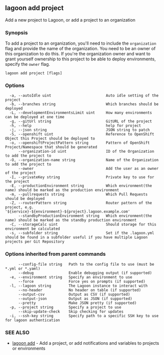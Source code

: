 ## lagoon add project

Add a new project to Lagoon, or add a project to an organization

### Synopsis

To add a project to an organization, you'll need to include the `organization` flag and provide the name of the organization. You need to be an owner of this organization to do this.
If you're the organization owner and want to grant yourself ownership to this project to be able to deploy environments, specify the `owner` flag.

```
lagoon add project [flags]
```

### Options

```
  -a, --autoIdle uint                         Auto idle setting of the project
  -b, --branches string                       Which branches should be deployed
  -L, --developmentEnvironmentsLimit uint     How many environments can be deployed at one time
  -g, --gitUrl string                         GitURL of the project
  -h, --help                                  help for project
  -j, --json string                           JSON string to patch
  -S, --openshift uint                        Reference to OpenShift Object this Project should be deployed to
  -o, --openshiftProjectPattern string        Pattern of OpenShift Project/Namespace that should be generated
      --organization-id uint                  ID of the Organization to add the project to
  -O, --organization-name string              Name of the Organization to add the project to
      --owner                                 Add the user as an owner of the project
  -I, --privateKey string                     Private key to use for the project
  -E, --productionEnvironment string          Which environment(the name) should be marked as the production environment
  -m, --pullrequests string                   Which Pull Requests should be deployed
  -Z, --routerPattern string                  Router pattern of the project, e.g. '${service}-${environment}-${project}.lagoon.example.com'
      --standbyProductionEnvironment string   Which environment(the name) should be marked as the standby production environment
  -C, --storageCalc uint                      Should storage for this environment be calculated
  -s, --subfolder string                      Set if the .lagoon.yml should be found in a subfolder useful if you have multiple Lagoon projects per Git Repository
```

### Options inherited from parent commands

```
      --config-file string   Path to the config file to use (must be *.yml or *.yaml)
      --debug                Enable debugging output (if supported)
  -e, --environment string   Specify an environment to use
      --force                Force yes on prompts (if supported)
  -l, --lagoon string        The Lagoon instance to interact with
      --no-header            No header on table (if supported)
      --output-csv           Output as CSV (if supported)
      --output-json          Output as JSON (if supported)
      --pretty               Make JSON pretty (if supported)
  -p, --project string       Specify a project to use
      --skip-update-check    Skip checking for updates
  -i, --ssh-key string       Specify path to a specific SSH key to use for lagoon authentication
```

### SEE ALSO

* [lagoon add](lagoon_add.md)	 - Add a project, or add notifications and variables to projects or environments


